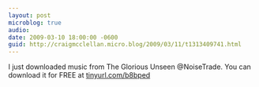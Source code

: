 ```yaml
---
layout: post
microblog: true
audio: 
date: 2009-03-10 18:00:00 -0600
guid: http://craigmcclellan.micro.blog/2009/03/11/t1313409741.html
---
```

I just downloaded music from The Glorious Unseen @NoiseTrade. You can download it for FREE at [tinyurl.com/b8bped](http://tinyurl.com/b8bped)
